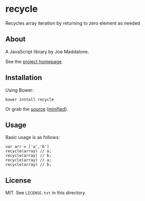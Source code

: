 # recycle

Recycles array iteration by returning to zero element as needed

## About

A JavaScript library by Joe Maddalone.

See the [project homepage](http://joemaddalone.github.io/recycle).

## Installation

Using Bower:

    bower install recycle

Or grab the [source](https://github.com/joemaddalone/recycle/dist/recycle.js) ([minified](https://github.com/joemaddalone/recycle/dist/recycle.min.js)).

## Usage

Basic usage is as follows:

	var arr = ['a','b']
    recycle(array) // a;
    recycle(array) // b;
    recycle(array) // a;
    recycle(array) // b;

## License

MIT. See `LICENSE.txt` in this directory.

